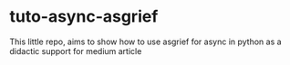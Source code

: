 # tuto-async-asgrief
This little repo, aims to show how to use asgrief for async in python as a didactic support for medium article 
